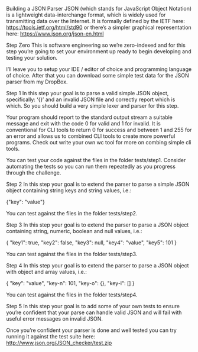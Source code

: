 Building a JSON Parser
JSON (which stands for JavaScript Object Notation) is a lightweight data-interchange format, which is widely used for transmitting data over the Internet. It is formally defined by the IETF here: https://tools.ietf.org/html/std90 or there’s a simpler graphical representation here: https://www.json.org/json-en.html

Step Zero
This is software engineering so we’re zero-indexed and for this step you’re going to set your environment up ready to begin developing and testing your solution.

I’ll leave you to setup your IDE / editor of choice and programming language of choice. After that you can download some simple test data for the JSON parser from my DropBox.

Step 1
In this step your goal is to parse a valid simple JSON object, specifically: ‘{}’ and an invalid JSON file and correctly report which is which. So you should build a very simple lexer and parser for this step.

Your program should report to the standard output stream a suitable message and exit with the code 0 for valid and 1 for invalid. It is conventional for CLI tools to return 0 for success and between 1 and 255 for an error and allows us to combined CLI tools to create more powerful programs. Check out write your own wc tool for more on combing simple cli tools.

You can test your code against the files in the folder tests/step1. Consider automating the tests so you can run them repeatedly as you progress through the challenge.

Step 2
In this step your goal is to extend the parser to parse a simple JSON object containing string keys and string values, i.e.:

{"key": "value"}

You can test against the files in the folder tests/step2.

Step 3
In this step your goal is to extend the parser to parse a JSON object containing string, numeric, boolean and null values, i.e.:

{
  "key1": true,
  "key2": false,
  "key3": null,
  "key4": "value",
  "key5": 101
}

You can test against the files in the folder tests/step3.

Step 4
In this step your goal is to extend the parser to parse a JSON object with object and array values, i.e.:

{
  "key": "value",
  "key-n": 101,
  "key-o": {},
  "key-l": []
}


You can test against the files in the folder tests/step4.

Step 5
In this step your goal is to add some of your own tests to ensure you’re confident that your parse can handle valid JSON and will fail with useful error messages on invalid JSON.

Once you’re confident your parser is done and well tested you can try running it against the test suite here: http://www.json.org/JSON_checker/test.zip